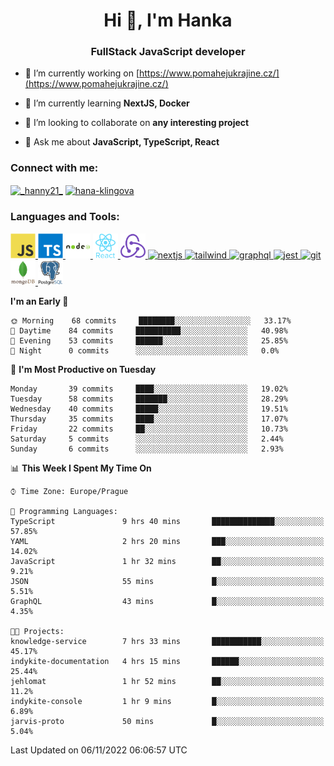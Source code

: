 <h1 align="center">Hi 👋, I'm Hanka</h1>
<h3 align="center">FullStack JavaScript developer</h3>

- 🔭 I’m currently working on [https://www.pomahejukrajine.cz/](https://www.pomahejukrajine.cz/)

- 🌱 I’m currently learning **NextJS, Docker**

- 👯 I’m looking to collaborate on **any interesting project**

- 💬 Ask me about **JavaScript, TypeScript, React**

<h3 align="left">Connect with me:</h3>
<p align="left">
<a href="https://twitter.com/_hanny21_" target="blank"><img align="center" src="https://raw.githubusercontent.com/rahuldkjain/github-profile-readme-generator/master/src/images/icons/Social/twitter.svg" alt="_hanny21_" height="30" width="40" /></a>
<a href="https://linkedin.com/in/hana-klingova" target="blank"><img align="center" src="https://raw.githubusercontent.com/rahuldkjain/github-profile-readme-generator/master/src/images/icons/Social/linked-in-alt.svg" alt="hana-klingova" height="30" width="40" /></a>
</p>

<h3 align="left">Languages and Tools:</h3>
<p align="left"> 
<a href="https://developer.mozilla.org/en-US/docs/Web/JavaScript" target="_blank" rel="noreferrer"> <img src="https://raw.githubusercontent.com/devicons/devicon/master/icons/javascript/javascript-original.svg" alt="javascript" width="40" height="40"/> </a> 
<a href="https://www.typescriptlang.org/" target="_blank" rel="noreferrer"> <img src="https://raw.githubusercontent.com/devicons/devicon/master/icons/typescript/typescript-original.svg" alt="typescript" width="40" height="40"/> </a> 
<a href="https://nodejsorg" target="_blank" rel="noreferrer"> <img src="https://raw.githubusercontent.com/devicons/devicon/master/icons/nodejs/nodejs-original-wordmark.svg" alt="nodejs" width="40" height="40"/> </a> 
<a href="https://reactjs.org/" target="_blank" rel="noreferrer"> <img src="https://raw.githubusercontent.com/devicons/devicon/master/icons/react/react-original-wordmark.svg" alt="react" width="40" height="40"/> </a> 
<a href="https://redux.js.org" target="_blank" rel="noreferrer"> <img src="https://raw.githubusercontent.com/devicons/devicon/master/icons/redux/redux-original.svg" alt="redux" width="40" height="40"/> </a> 
<a href="https://nextjs.org/" target="_blank" rel="noreferrer"> <img src="https://cdn.worldvectorlogo.com/logos/nextjs-2.svg" alt="nextjs" width="40" height="40"/> </a> 
<a href="https://tailwindcss.com/" target="_blank" rel="noreferrer"> <img src="https://www.vectorlogo.zone/logos/tailwindcss/tailwindcss-icon.svg" alt="tailwind" width="40" height="40"/> </a> 
<a href="https://graphql.org" target="_blank" rel="noreferrer"> <img src="https://www.vectorlogo.zone/logos/graphql/graphql-icon.svg" alt="graphql" width="40" height="40"/> </a> 
<a href="https://jestjs.io" target="_blank" rel="noreferrer"> <img src="https://www.vectorlogo.zone/logos/jestjsio/jestjsio-icon.svg" alt="jest" width="40" height="40"/> </a> 
<a href="https://git-scm.com/" target="_blank" rel="noreferrer"> <img src="https://www.vectorlogo.zone/logos/git-scm/git-scm-icon.svg" alt="git" width="40" height="40"/> </a> 
<a href="https://www.mongodb.com/" target="_blank" rel="noreferrer"> <img src="https://raw.githubusercontent.com/devicons/devicon/master/icons/mongodb/mongodb-original-wordmark.svg" alt="mongodb" width="40" height="40"/> </a>  
<a href="https://www.postgresql.org" target="_blank" rel="noreferrer"> <img src="https://raw.githubusercontent.com/devicons/devicon/master/icons/postgresql/postgresql-original-wordmark.svg" alt="postgresql" width="40" height="40"/> </a> 
</p>

<!--START_SECTION:waka-->
**I'm an Early 🐤** 

```text
🌞 Morning    68 commits     ████████░░░░░░░░░░░░░░░░░   33.17% 
🌆 Daytime    84 commits     ██████████░░░░░░░░░░░░░░░   40.98% 
🌃 Evening    53 commits     ██████░░░░░░░░░░░░░░░░░░░   25.85% 
🌙 Night      0 commits      ░░░░░░░░░░░░░░░░░░░░░░░░░   0.0%

```
📅 **I'm Most Productive on Tuesday** 

```text
Monday       39 commits     ████░░░░░░░░░░░░░░░░░░░░░   19.02% 
Tuesday      58 commits     ███████░░░░░░░░░░░░░░░░░░   28.29% 
Wednesday    40 commits     █████░░░░░░░░░░░░░░░░░░░░   19.51% 
Thursday     35 commits     ████░░░░░░░░░░░░░░░░░░░░░   17.07% 
Friday       22 commits     ██░░░░░░░░░░░░░░░░░░░░░░░   10.73% 
Saturday     5 commits      ░░░░░░░░░░░░░░░░░░░░░░░░░   2.44% 
Sunday       6 commits      ░░░░░░░░░░░░░░░░░░░░░░░░░   2.93%

```


📊 **This Week I Spent My Time On** 

```text
⌚︎ Time Zone: Europe/Prague

💬 Programming Languages: 
TypeScript               9 hrs 40 mins       ██████████████░░░░░░░░░░░   57.85% 
YAML                     2 hrs 20 mins       ███░░░░░░░░░░░░░░░░░░░░░░   14.02% 
JavaScript               1 hr 32 mins        ██░░░░░░░░░░░░░░░░░░░░░░░   9.21% 
JSON                     55 mins             █░░░░░░░░░░░░░░░░░░░░░░░░   5.51% 
GraphQL                  43 mins             █░░░░░░░░░░░░░░░░░░░░░░░░   4.35%

🐱‍💻 Projects: 
knowledge-service        7 hrs 33 mins       ███████████░░░░░░░░░░░░░░   45.17% 
indykite-documentation   4 hrs 15 mins       ██████░░░░░░░░░░░░░░░░░░░   25.44% 
jehlomat                 1 hr 52 mins        ██░░░░░░░░░░░░░░░░░░░░░░░   11.2% 
indykite-console         1 hr 9 mins         █░░░░░░░░░░░░░░░░░░░░░░░░   6.89% 
jarvis-proto             50 mins             █░░░░░░░░░░░░░░░░░░░░░░░░   5.04%

```


 Last Updated on 06/11/2022 06:06:57 UTC
<!--END_SECTION:waka-->
